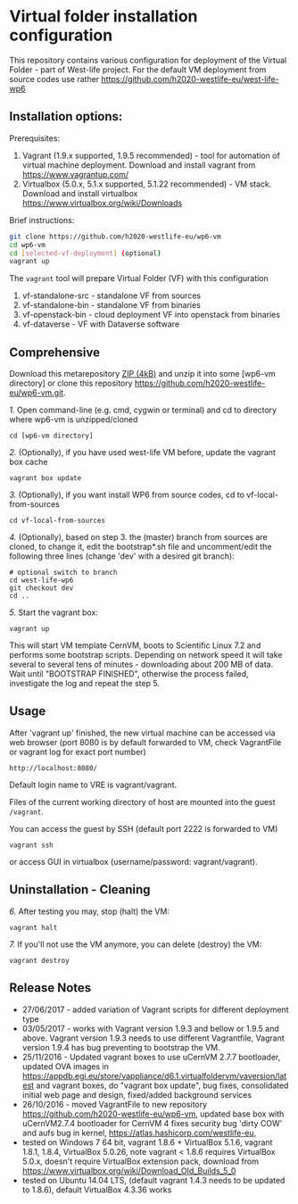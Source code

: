 # Virtual folder installation configuration

This repository contains various configuration for deployment of the Virtual Folder - part of West-life project. For the default VM deployment from source codes use rather https://github.com/h2020-westlife-eu/west-life-wp6

## Installation options:
Prerequisites:

 1. Vagrant (1.9.x supported, 1.9.5 recommended) - tool for automation of virtual machine deployment. Download and install vagrant from https://www.vagrantup.com/
 2. Virtualbox (5.0.x, 5.1.x supported, 5.1.22 recommended) - VM stack. Download and install virtualbox https://www.virtualbox.org/wiki/Downloads

Brief instructions:
```bash
git clone https://github.com/h2020-westlife-eu/wp6-vm
cd wp6-vm
cd [selected-vf-deployment] (optional) 
vagrant up
```
The `vagrant` tool will prepare Virtual Folder (VF) with this configuration
 1. vf-standalone-src - standalone VF from sources
 2. vf-standalone-bin - standalone VF from binaries
 3. vf-openstack-bin - cloud deployment VF into openstack from binaries
 4. vf-dataverse - VF with Dataverse software
  
## Comprehensive 

Download this metarepository [ZIP (4kB)](https://github.com/h2020-westlife-eu/wp6-vm/archive/master.zip) and unzip it into some [wp6-vm directory] or clone this repository https://github.com/h2020-westlife-eu/wp6-vm.git.

*1.* Open command-line (e.g. cmd, cygwin or terminal) and cd to directory where wp6-vm is unzipped/cloned
     
    cd [wp6-vm directory]

    
*2.* (Optionally), if you have used west-life VM before, update the vagrant box cache

    vagrant box update    

*3.* (Optionally), if you want install WP6 from source codes, cd to vf-local-from-sources

    cd vf-local-from-sources
    
*4.* (Optionally), based on step 3. the (master) branch from sources are cloned, to change it, edit the bootstrap*.sh file and uncomment/edit the following three lines (change 'dev' with a desired git branch):

    # optional switch to branch
    cd west-life-wp6
    git checkout dev
    cd ..

*5.* Start the vagrant box:

    vagrant up    

This will start VM template CernVM, boots to Scientific Linux 7.2 and performs some bootstrap scripts. Depending on network speed it will take several to several tens of minutes - downloading about 200 MB of data. Wait until "BOOTSTRAP FINISHED", otherwise the process failed, investigate the log and repeat the step 5.

## Usage

After 'vagrant up' finished, the new virtual machine can be accessed via web browser (port 8080 is by default forwarded to VM, check VagrantFile or vagrant log for exact port number)

    http://localhost:8080/

Default login name to VRE is vagrant/vagrant.
    
Files of the current working directory of host are mounted into the guest <code>/vagrant</code>.

You can access the guest by SSH (default port 2222 is forwarded to VM)

    vagrant ssh

or access GUI in virtualbox (username/password: vagrant/vagrant).

## Uninstallation - Cleaning

*6.* After testing you may, stop (halt) the VM:
   
    vagrant halt
    
*7.* If you'll not use the VM anymore, you can delete (destroy) the VM:
    
    vagrant destroy
    
## Release Notes

  * 27/06/2017 - added variation of Vagrant scripts for different deployment type
  * 03/05/2017 - works with Vagrant version 1.9.3 and bellow or 1.9.5 and above. Vagrant version 1.9.3 needs to use different Vagrantfile, Vagrant version 1.9.4 has bug preventing to bootstrap the VM.
  * 25/11/2016 - Updated vagrant boxes to use uCernVM 2.7.7 bootloader, updated OVA images in https://appdb.egi.eu/store/vappliance/d6.1.virtualfoldervm/vaversion/latest and vagrant boxes, do "vagrant box update", bug fixes, consolidated initial web page and design, fixed/added background services
  * 26/10/2016 - moved VagrantFile to new repository https://github.com/h2020-westlife-eu/wp6-vm, updated base box with uCernVM2.7.4 bootloader for CernVM 4 fixes security bug 'dirty COW' and aufs bug in kernel, https://atlas.hashicorp.com/westlife-eu, 
   * tested on Windows 7 64 bit, vagrant 1.8.6 + VirtualBox 5.1.6, vagrant 1.8.1, 1.8.4, VirtualBox 5.0.26, note vagrant < 1.8.6 requires VirtualBox 5.0.x, doesn't require VirtualBox extension pack, download from https://www.virtualbox.org/wiki/Download_Old_Builds_5_0 
   * tested on Ubuntu 14.04 LTS, (default vagrant 1.4.3 needs to be updated to 1.8.6), default VirtualBox 4.3.36 works
